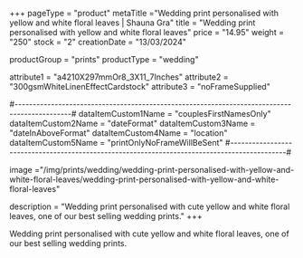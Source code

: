 +++
pageType = "product"
metaTitle ="Wedding print personalised with yellow and white floral leaves | Shauna Gra"
title = "Wedding print personalised with yellow and white floral leaves"
price = "14.95"
weight = "250" 
stock = "2"
creationDate = "13/03/2024"

productGroup = "prints"
productType = "wedding"

 
attribute1 = "a4210X297mmOr8_3X11_7Inches" 
attribute2 = "300gsmWhiteLinenEffectCardstock"
attribute3 = "noFrameSupplied"

#---------------------------------------------------------------------------------------------#
dataItemCustom1Name = "couplesFirstNamesOnly"
dataItemCustom2Name = "dateFormat"
dataItemCustom3Name = "dateInAboveFormat"
dataItemCustom4Name = "location"
dataItemCustom5Name = "printOnlyNoFrameWillBeSent"
#---------------------------------------------------------------------------------------------#

image ="/img/prints/wedding/wedding-print-personalised-with-yellow-and-white-floral-leaves/wedding-print-personalised-with-yellow-and-white-floral-leaves"

description = "Wedding print personalised with cute yellow and white floral leaves, one of our best selling wedding prints."
+++

Wedding print personalised with cute yellow and white floral leaves, one of our best selling wedding prints.

